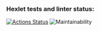 ### Hexlet tests and linter status: 
[![Actions Status](https://github.com/cruelwxrld/frontend-project-44/actions/workflows/hexlet-check.yml/badge.svg)](https://github.com/cruelwxrld/frontend-project-44/actions)
![Maintainability](https://codeclimate.com/github/cruelwxrld/frontend-project-44/maintainability)
